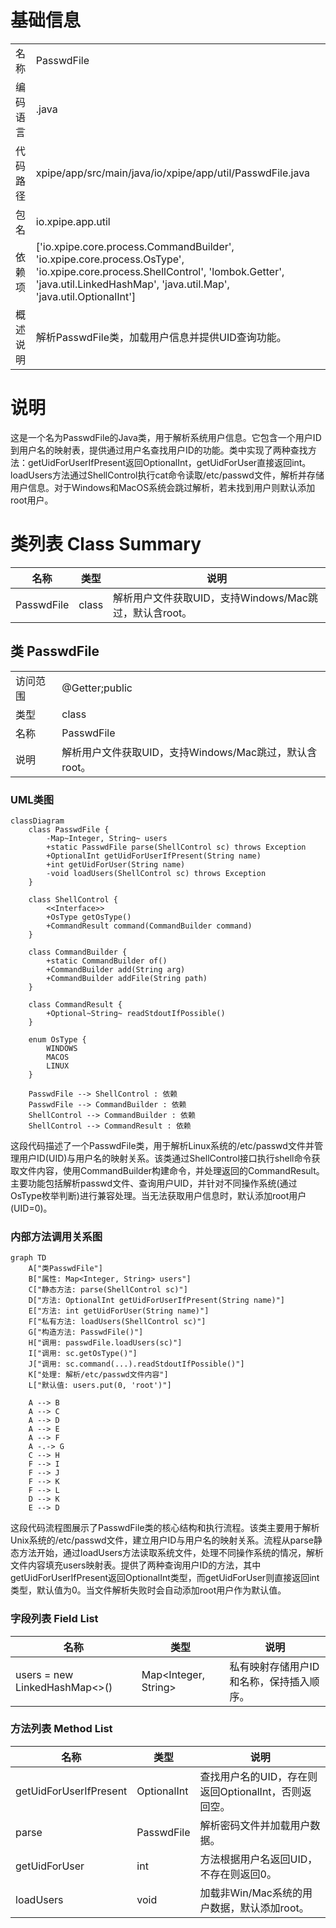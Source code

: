 # 基础信息

|      |      |
|------|------|
| 名称 | PasswdFile |
| 编码语言 | .java |
| 代码路径 | xpipe/app/src/main/java/io/xpipe/app/util/PasswdFile.java |
| 包名 | io.xpipe.app.util |
| 依赖项 | ['io.xpipe.core.process.CommandBuilder', 'io.xpipe.core.process.OsType', 'io.xpipe.core.process.ShellControl', 'lombok.Getter', 'java.util.LinkedHashMap', 'java.util.Map', 'java.util.OptionalInt'] |
| 概述说明 | 解析PasswdFile类，加载用户信息并提供UID查询功能。 |

# 说明

这是一个名为PasswdFile的Java类，用于解析系统用户信息。它包含一个用户ID到用户名的映射表，提供通过用户名查找用户ID的功能。类中实现了两种查找方法：getUidForUserIfPresent返回OptionalInt，getUidForUser直接返回int。loadUsers方法通过ShellControl执行cat命令读取/etc/passwd文件，解析并存储用户信息。对于Windows和MacOS系统会跳过解析，若未找到用户则默认添加root用户。

# 类列表 Class Summary

| 名称   | 类型  | 说明 |
|-------|------|-------------|
| PasswdFile | class | 解析用户文件获取UID，支持Windows/Mac跳过，默认含root。 |



## 类 PasswdFile

|      |      |
|------|------|
| 访问范围 | @Getter;public |
| 类型 | class |
| 名称 | PasswdFile |
| 说明 | 解析用户文件获取UID，支持Windows/Mac跳过，默认含root。 |


### UML类图

```mermaid
classDiagram
    class PasswdFile {
        -Map~Integer, String~ users
        +static PasswdFile parse(ShellControl sc) throws Exception
        +OptionalInt getUidForUserIfPresent(String name)
        +int getUidForUser(String name)
        -void loadUsers(ShellControl sc) throws Exception
    }

    class ShellControl {
        <<Interface>>
        +OsType getOsType()
        +CommandResult command(CommandBuilder command)
    }

    class CommandBuilder {
        +static CommandBuilder of()
        +CommandBuilder add(String arg)
        +CommandBuilder addFile(String path)
    }

    class CommandResult {
        +Optional~String~ readStdoutIfPossible()
    }

    enum OsType {
        WINDOWS
        MACOS
        LINUX
    }

    PasswdFile --> ShellControl : 依赖
    PasswdFile --> CommandBuilder : 依赖
    ShellControl --> CommandBuilder : 依赖
    ShellControl --> CommandResult : 依赖
```

这段代码描述了一个PasswdFile类，用于解析Linux系统的/etc/passwd文件并管理用户ID(UID)与用户名的映射关系。该类通过ShellControl接口执行shell命令获取文件内容，使用CommandBuilder构建命令，并处理返回的CommandResult。主要功能包括解析passwd文件、查询用户UID，并针对不同操作系统(通过OsType枚举判断)进行兼容处理。当无法获取用户信息时，默认添加root用户(UID=0)。


### 内部方法调用关系图

```mermaid
graph TD
    A["类PasswdFile"]
    B["属性: Map<Integer, String> users"]
    C["静态方法: parse(ShellControl sc)"]
    D["方法: OptionalInt getUidForUserIfPresent(String name)"]
    E["方法: int getUidForUser(String name)"]
    F["私有方法: loadUsers(ShellControl sc)"]
    G["构造方法: PasswdFile()"]
    H["调用: passwdFile.loadUsers(sc)"]
    I["调用: sc.getOsType()"]
    J["调用: sc.command(...).readStdoutIfPossible()"]
    K["处理: 解析/etc/passwd文件内容"]
    L["默认值: users.put(0, 'root')"]

    A --> B
    A --> C
    A --> D
    A --> E
    A --> F
    A -.-> G
    C --> H
    F --> I
    F --> J
    F --> K
    F --> L
    D --> K
    E --> D
```

这段代码流程图展示了PasswdFile类的核心结构和执行流程。该类主要用于解析Unix系统的/etc/passwd文件，建立用户ID与用户名的映射关系。流程从parse静态方法开始，通过loadUsers方法读取系统文件，处理不同操作系统的情况，解析文件内容填充users映射表。提供了两种查询用户ID的方法，其中getUidForUserIfPresent返回OptionalInt类型，而getUidForUser则直接返回int类型，默认值为0。当文件解析失败时会自动添加root用户作为默认值。

### 字段列表 Field List

| 名称  | 类型  | 说明 |
|-------|-------|------|
| users = new LinkedHashMap<>() | Map<Integer, String> | 私有映射存储用户ID和名称，保持插入顺序。 |

### 方法列表 Method List

| 名称  | 类型  | 说明 |
|-------|-------|------|
| getUidForUserIfPresent | OptionalInt | 查找用户名的UID，存在则返回OptionalInt，否则返回空。 |
| parse | PasswdFile | 解析密码文件并加载用户数据。 |
| getUidForUser | int | 方法根据用户名返回UID，不存在则返回0。 |
| loadUsers | void | 加载非Win/Mac系统的用户数据，默认添加root。 |




